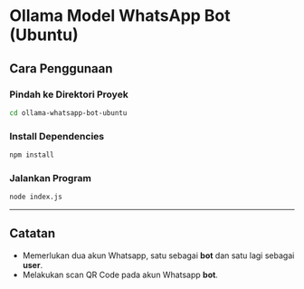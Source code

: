 # Ollama Model WhatsApp Bot (Ubuntu)

##  Cara Penggunaan

###  Pindah ke Direktori Proyek
```bash
cd ollama-whatsapp-bot-ubuntu
```

###  Install Dependencies
```bash
npm install
```

### Jalankan Program
```bash
node index.js
```

---

##  Catatan
- Memerlukan dua akun Whatsapp, satu sebagai **bot** dan satu lagi sebagai **user**.
- Melakukan scan QR Code pada akun Whatsapp **bot**.


